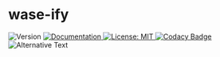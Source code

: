 # wase-ify
<p>
  <img alt="Version" src="https://img.shields.io/badge/version-0.1.0-blue.svg?cacheSeconds=2592000" />
  <a href="README.md" target="_blank">
    <img alt="Documentation" src="https://img.shields.io/badge/documentation-yes-brightgreen.svg" />
  </a>
  <a href="LICENSE" target="_blank">
    <img alt="License: MIT" src="https://img.shields.io/badge/License-MIT-yellow.svg" />
  </a>
<a href="https://www.codacy.com?utm_source=github.com&amp;utm_medium=referral&amp;utm_content=Mogakamo/wase-ify&amp;utm_campaign=Badge_Grade" target="_blank">
    <img alt="Codacy Badge" src="https://app.codacy.com/project/badge/Grade/9523e7c1797e486b842bd63bc7bc540f">
  </a>
  <img src="https://github.com/Mogakamo/wase-ify/blob/master/images/stat.svg" alt="Alternative Text"/>
 </p>


